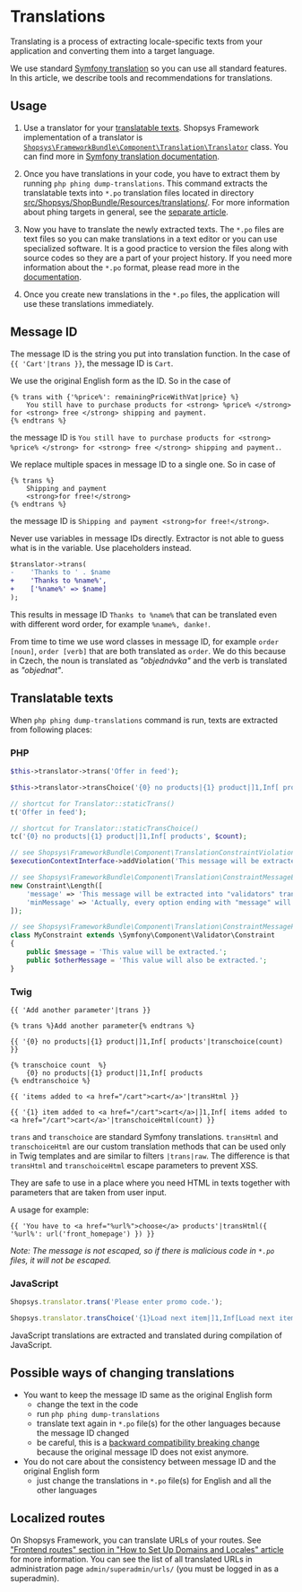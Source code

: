 # Translations

Translating is a process of extracting locale-specific texts from your application and converting them into a target language.

We use standard [Symfony translation](https://symfony.com/doc/current/translation.html) so you can use all standard features.
In this article, we describe tools and recommendations for translations.

## Usage

1. Use a translator for your [translatable texts](#translatable-texts). Shopsys Framework implementation of a translator is [`Shopsys\FrameworkBundle\Component\Translation\Translator`](/packages/framework/src/Component/Translation/Translator.php) class.
   You can find more in [Symfony translation documentation](https://symfony.com/doc/current/components/translation/usage.html).

1. Once you have translations in your code, you have to extract them by running `php phing dump-translations`.
   This command extracts the translatable texts into `*.po` translation files located in directory [src/Shopsys/ShopBundle/Resources/translations/](/project-base/src/Shopsys/ShopBundle/Resources/translations/).
   For more information about phing targets in general, see the [separate article](/docs/introduction/console-commands-for-application-management-phing-targets.md).

1. Now you have to translate the newly extracted texts.
   The `*.po` files are text files so you can make translations in a text editor or you can use specialized software.
   It is a good practice to version the files along with source codes so they are a part of your project history.
   If you need more information about the `*.po` format, please read more in the [documentation](https://docs.transifex.com/formats/gettext).

1. Once you create new translations in the `*.po` files, the application will use these translations immediately.

## Message ID

The message ID is the string you put into translation function. In the case of `{{ 'Cart'|trans }}`, the message ID is `Cart`.

We use the original English form as the ID. So in the case of
```twig
{% trans with {'%price%': remainingPriceWithVat|price} %}
    You still have to purchase products for <strong> %price% </strong> for <strong> free </strong> shipping and payment.
{% endtrans %}
```
the message ID is `You still have to purchase products for <strong> %price% </strong> for <strong> free </strong> shipping and payment.`.

We replace multiple spaces in message ID to a single one. So in case of
```twig
{% trans %}
    Shipping and payment
    <strong>for free!</strong>
{% endtrans %}
```
the message ID is `Shipping and payment <strong>for free!</strong>`.

Never use variables in message IDs directly. Extractor is not able to guess what is in the variable. Use placeholders instead.
```diff
$translator->trans(
-    'Thanks to ' . $name
+    'Thanks to %name%',
+    ['%name%' => $name]
);
```

This results in message ID `Thanks to %name%` that can be translated even with different word order, for example `%name%, danke!`.

From time to time we use word classes in message ID, for example `order [noun]`, `order [verb]` that are both translated as `order`.
We do this because in Czech, the noun is translated as *"objednávka"* and the verb is translated as *"objednat"*.

## Translatable texts

When `php phing dump-translations` command is run, texts are extracted from following places:

### PHP

```php
$this->translator->trans('Offer in feed');

$this->translator->transChoice('{0} no products|{1} product|]1,Inf[ products', $count);

// shortcut for Translator::staticTrans()
t('Offer in feed');

// shortcut for Translator::staticTransChoice()
tc('{0} no products|{1} product|]1,Inf[ products', $count);

// see Shopsys\FrameworkBundle\Component\TranslationConstraintViolationExtractor
$executionContextInterface->addViolation('This message will be extracted into "validators" translation domain');

// see Shopsys\FrameworkBundle\Component\Translation\ConstraintMessageExtractor
new Constraint\Length([
    'message' => 'This message will be extracted into "validators" translation domain',
    'minMessage' => 'Actually, every option ending with "message" will be extracted',
]);

// see Shopsys\FrameworkBundle\Component\Translation\ConstraintMessagePropertyExtractor
class MyConstraint extends \Symfony\Component\Validator\Constraint
{
    public $message = 'This value will be extracted.';
    public $otherMessage = 'This value will also be extracted.';
}
```

### Twig

```twig
{{ 'Add another parameter'|trans }}

{% trans %}Add another parameter{% endtrans %}

{{ '{0} no products|{1} product|]1,Inf[ products'|transchoice(count) }}

{% transchoice count  %}
    {0} no products|{1} product|]1,Inf[ products
{% endtranschoice %}

{{ 'items added to <a href="/cart">cart</a>'|transHtml }}

{{ '{1} item added to <a href="/cart">cart</a>|]1,Inf[ items added to <a href="/cart">cart</a>'|transchoiceHtml(count) }}
```

`trans` and `transchoice` are standard Symfony translations.
`transHtml` and `transchoiceHtml` are our custom translation methods that can be used only in Twig templates and are similar to filters `|trans|raw`.
The difference is that `transHtml` and `transchoiceHtml` escape parameters to prevent XSS.

They are safe to use in a place where you need HTML in texts together with parameters that are taken from user input.

A usage for example:
```twig
{{ 'You have to <a href="%url%">choose</a> products'|transHtml({ '%url%': url('front_homepage') }) }}
```

_Note: The message is not escaped, so if there is malicious code in `*.po` files, it will not be escaped._

### JavaScript

```js
Shopsys.translator.trans('Please enter promo code.');

Shopsys.translator.transChoice('{1}Load next item|]1,Inf[Load next items', loadNextCount);
```

JavaScript translations are extracted and translated during compilation of JavaScript.

## Possible ways of changing translations

* You want to keep the message ID same as the original English form
    * change the text in the code
    * run `php phing dump-translations`
    * translate text again in `*.po` file(s) for the other languages because the message ID changed
    * be careful, this is a [backward compatibility breaking change](/docs/contributing/backward-compatibility-promise.md#translation-messages) because the original message ID does not exist anymore.
* You do not care about the consistency between message ID and the original English form
    * just change the translations in `*.po` file(s) for English and all the other languages

## Localized routes
On Shopsys Framework, you can translate URLs of your routes.
See ["Frontend routes" section in "How to Set Up Domains and Locales" article](/docs/introduction/how-to-set-up-domains-and-locales.md#32-frontend-routes) for more information.
You can see the list of all translated URLs in administration page `admin/superadmin/urls/` (you must be logged in as a superadmin).
